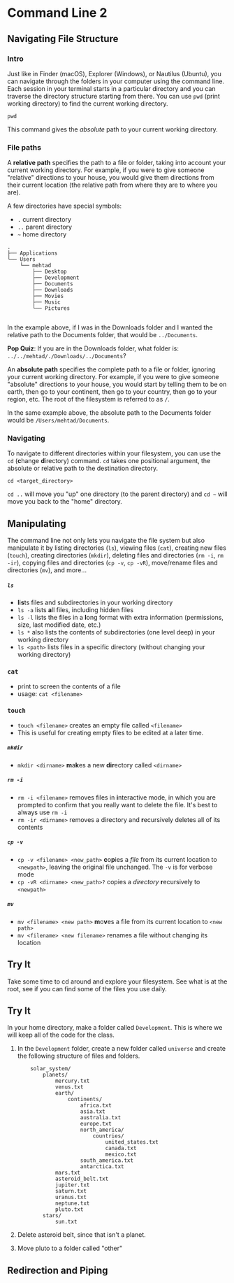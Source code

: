 # Command Line 2

## Navigating File Structure

### Intro

Just like in Finder (macOS), Explorer (Windows), or Nautilus (Ubuntu), you can navigate through the folders in your computer using the command line. Each session in your terminal starts in a particular directory and you can traverse the directory structure starting from there. You can use `pwd` (print working directory) to find the current working directory.

```
pwd
```

This command gives the *absolute* path to your current working directory.

### File paths

A **relative path** specifies the path to a file or folder, taking into account your current working directory. For example, if you were to give someone "relative" directions to your house, you would give them directions from their current location (the relative path from where they are to where you are).

A few directories have special symbols:
- `.` current directory
- `..` parent directory
- `~` home directory

```
.
├── Applications
└── Users
    └── mehtad
        ├── Desktop
        ├── Development
        ├── Documents
        ├── Downloads
        ├── Movies
        ├── Music
        └── Pictures
 
```

In the example above, if I was in the Downloads folder and I wanted the relative path to the Documents folder, that would be `../Documents`.

**Pop Quiz**: If you are in the Downloads folder, what folder is: `../../mehtad/./Downloads/../Documents`?

An **absolute path** specifies the complete path to a file or folder, ignoring your current working directory. For example, if you were to give someone "absolute" directions to your house, you would start by telling them to be on earth, then go to your continent, then go to your country, then go to your region, etc. The root of the filesystem is referred to as `/`.

In the same example above, the absolute path to the Documents folder would be `/Users/mehtad/Documents`.

### Navigating

To navigate to different directories within your filesystem, you can use the `cd` (**c**hange **d**irectory) command. `cd` takes one positional argument, the absolute or relative path to the destination directory.

```
cd <target_directory>
```

`cd ..` will move you "up" one directory (to the parent directory) and `cd ~` will move you back to the "home" directory.

## Manipulating

The command line not only lets you navigate the file system but also manipulate it by listing directories (`ls`), viewing files (`cat`), creating new files (`touch`), creating directories (`mkdir`), deleting files and directories (`rm -i`, `rm -ir`), copying files and directories (`cp -v`, `cp -vR`), move/rename files and directories (`mv`), and more...

##### `ls`
* **l**i**s**ts files and subdirectories in your working directory
* `ls -a` lists **a**ll files, including hidden files
* `ls -l` lists the files in a **l**ong format with extra information (permissions, size, last modified date, etc.)
* `ls *` also lists the contents of subdirectories (one level deep) in your working directory
* `ls <path>` lists files in a specific directory (without changing your working directory)

### `cat`
* print to screen the contents of a file
* usage: `cat <filename>`

### `touch`
* `touch <filename>` creates an empty file called `<filename>`
* This is useful for creating empty files to be edited at a later time.

##### `mkdir`
* `mkdir <dirname>` **m**a**k**es a new **dir**ectory called `<dirname>`

##### `rm -i`
* `rm -i <filename>` removes files in **i**nteractive mode, in which you are prompted to confirm that you really want to delete the file. It's best to always use `rm -i`
* `rm -ir <dirname>` removes a directory and **r**ecursively deletes all of its contents

##### `cp -v`
* `cp -v <filename> <new_path>` **c**o**p**ies a *file* from its current location to `<newpath>`, leaving the original file unchanged. The `-v` is for verbose mode
* `cp -vR <dirname> <new_path>?` copies a *directory* **r**ecursively to `<newpath>`

##### `mv`
* `mv <filename> <new path>` **m**o**v**es a file from its current location to `<new path>`
* `mv <filename> <new filename>` renames a file without changing its location

## Try It

Take some time to cd around and explore your filesystem. See what is at the root, see if you can find some of the files you use daily.

## Try It

In your home directory, make a folder called `Development`. This is where we will keep all of the code for the class.

1. In the `Development` folder, create a new folder called `universe` and create the following structure of files and folders.

	```
		solar_system/
			planets/
				mercury.txt
				venus.txt
				earth/
					continents/
						africa.txt
						asia.txt
						australia.txt
						europe.txt
						north_america/
							countries/
								united_states.txt
								canada.txt
								mexico.txt
						south_america.txt
						antarctica.txt
				mars.txt
				asteroid_belt.txt
				jupiter.txt
				saturn.txt
				uranus.txt
				neptune.txt
				pluto.txt
			stars/
				sun.txt
	```

2. Delete asteroid belt, since that isn't a planet.

3. Move pluto to a folder called "other"

## Redirection and Piping


